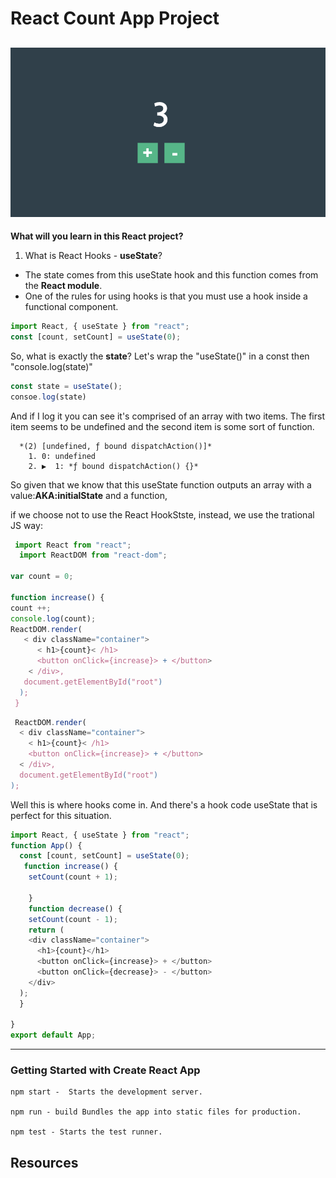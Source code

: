 # React Count App Project
![count-app](https://github.com/miya-w/React-Projects/blob/main/03-react-count-app/imgs/count-app.png)
---
**What will you learn in this React project?**
1. What is React Hooks - **useState**?
- The state comes from this useState hook and this function comes from the **React module**.
- One of the rules for using hooks is that you must use a hook inside a functional component.

```javascript
import React, { useState } from "react";
const [count, setCount] = useState(0);
```
So, what is exactly the **state**? Let's wrap the "useState()" in a const then "console.log(state)" 

```javascript
const state = useState();
consoe.log(state) 
```

And if I log it you can see it's comprised of an array with two items. 
The first item seems to be undefined and the second item is some sort of function.
```
  *(2) [undefined, ƒ bound dispatchAction()]*
    1. 0: undefined
    2. ▶  1: *ƒ bound dispatchAction() {}*
```
So given that we know that this useState function outputs an array with a value:**AKA:initialState** and a function,

if we choose not to use the React HookStste, instead, we use the trational JS way:
 
```javascript
 import React from "react";
  import ReactDOM from "react-dom";

var count = 0;

function increase() {
count ++;
console.log(count);
ReactDOM.render(
   < div className="container">
      < h1>{count}< /h1>
      <button onClick={increase}> + </button>
    < /div>,
   document.getElementById("root")
  );
 }

```
```javascript
 ReactDOM.render(
  < div className="container">
    < h1>{count}< /h1>
    <button onClick={increase}> + </button>
  < /div>,
  document.getElementById("root")
);
```
Well this is where hooks come in. And there's a hook code useState that is perfect for this situation.

``` javascript
import React, { useState } from "react";
function App() {
  const [count, setCount] = useState(0);
   function increase() {
    setCount(count + 1);
    
    }
    function decrease() {
    setCount(count - 1);
    return (
    <div className="container">
      <h1>{count}</h1>
      <button onClick={increase}> + </button>
      <button onClick={decrease}> - </button>
    </div>
  );
  }

}
export default App;
```

---
### Getting Started with Create React App
```
npm start -  Starts the development server.

npm run - build Bundles the app into static files for production.

npm test - Starts the test runner.
```
Resources
---